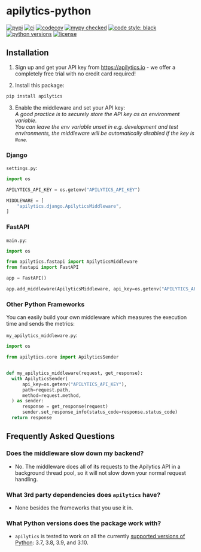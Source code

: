 # apilytics-python

[![pypi](https://img.shields.io/pypi/v/apilytics)](https://pypi.org/project/apilytics/)
[![ci](https://github.com/apilytics/apilytics-python/actions/workflows/ci.yml/badge.svg)](https://github.com/apilytics/apilytics-python/actions/workflows/ci.yml)
[![codecov](https://codecov.io/gh/apilytics/apilytics-python/branch/master/graph/badge.svg?token=GIW1NZ7UAJ)](https://codecov.io/gh/apilytics/apilytics-python)
[![mypy checked](http://www.mypy-lang.org/static/mypy_badge.svg)](http://mypy-lang.org)
[![code style: black](https://img.shields.io/badge/code%20style-black-000000.svg)](https://github.com/psf/black)
[![python versions](https://img.shields.io/pypi/pyversions/apilytics)](#what-python-versions-does-the-package-work-with)
[![license](https://img.shields.io/pypi/l/apilytics.svg)](https://github.com/apilytics/apilytics-python/blob/master/LICENSE)

## Installation

1. Sign up and get your API key from https://apilytics.io - we offer a completely free trial with no credit card required!

2. Install this package:
```sh
pip install apilytics
```

3. Enable the middleware and set your API key:  
*A good practice is to securely store the API key as an environment variable.  
You can leave the env variable unset in e.g. development and test environments,
the middleware will be automatically disabled if the key is `None`.*

### Django

`settings.py`:
```python
import os

APILYTICS_API_KEY = os.getenv("APILYTICS_API_KEY")

MIDDLEWARE = [
    "apilytics.django.ApilyticsMiddleware",
]
```

### FastAPI

`main.py`:

```python
import os

from apilytics.fastapi import ApilyticsMiddleware
from fastapi import FastAPI

app = FastAPI()

app.add_middleware(ApilyticsMiddleware, api_key=os.getenv("APILYTICS_API_KEY"))
```

### Other Python Frameworks

You can easily build your own middleware which measures the execution time and sends the metrics:

`my_apilytics_middleware.py`:
```python
import os

from apilytics.core import ApilyticsSender


def my_apilytics_middleware(request, get_response):
  with ApilyticsSender(
      api_key=os.getenv("APILYTICS_API_KEY"),
      path=request.path,
      method=request.method,
  ) as sender:
      response = get_response(request)
      sender.set_response_info(status_code=response.status_code)
  return response
```

## Frequently Asked Questions

### Does the middleware slow down my backend?

- No. The middleware does all of its requests to the Apilytics API in a background thread pool,
  so it will not slow down your normal request handling. 

### What 3rd party dependencies does `apilytics` have?

- None besides the frameworks that you use it in.

### What Python versions does the package work with?

- `apilytics` is tested to work on all the currently [supported versions of Python](https://devguide.python.org/#status-of-python-branches): 3.7, 3.8, 3.9, and 3.10.
